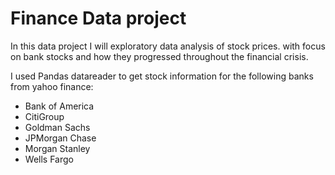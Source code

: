 # Finance Data project
In this data project I will exploratory data analysis of stock prices. with focus on bank stocks and how they progressed throughout the financial crisis.



I used Pandas datareader to get stock information for the following banks from yahoo finance:
*  Bank of America
* CitiGroup
* Goldman Sachs
* JPMorgan Chase
* Morgan Stanley
* Wells Fargo

